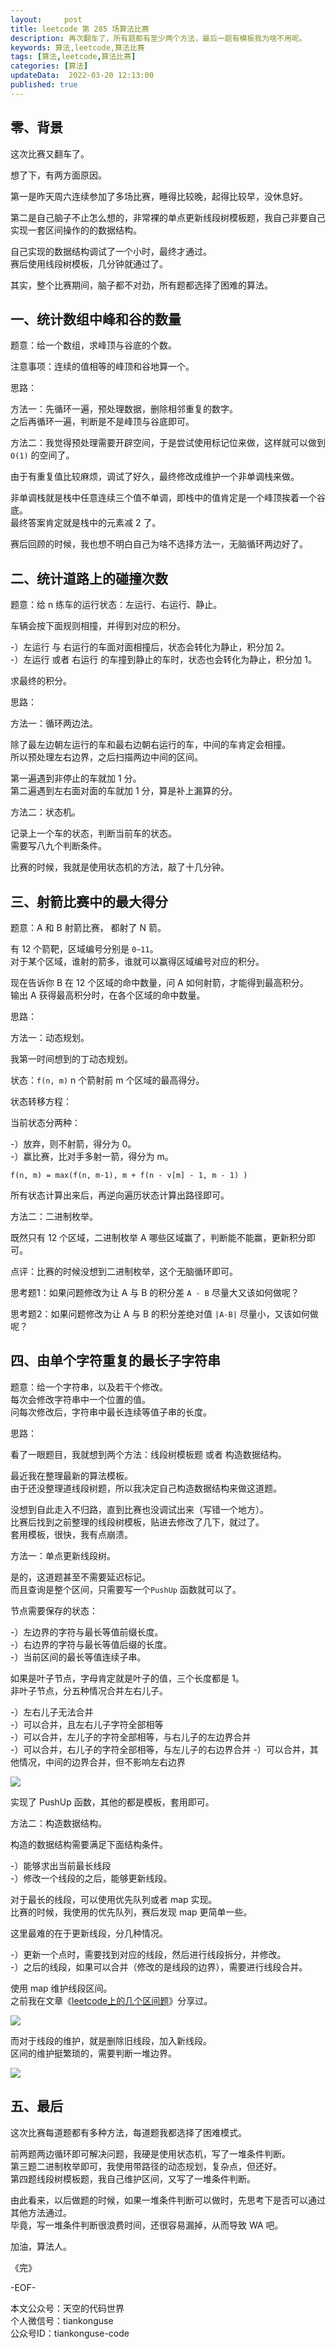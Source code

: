 ```yaml
---   
layout:     post  
title: leetcode 第 285 场算法比赛  
description: 再次翻车了，所有题都有至少两个方法，最后一题有模板我为啥不用呢。       
keywords: 算法,leetcode,算法比赛  
tags: [算法,leetcode,算法比赛]    
categories: [算法]  
updateData:  2022-03-20 12:13:00  
published: true  
---  
```



## 零、背景  


这次比赛又翻车了。  


想了下，有两方面原因。  


第一是昨天周六连续参加了多场比赛，睡得比较晚，起得比较早，没休息好。  


第二是自己脑子不止怎么想的，非常裸的单点更新线段树模板题，我自己非要自己实现一套区间操作的的数据结构。  


自己实现的数据结构调试了一个小时，最终才通过。  
赛后使用线段树模板，几分钟就通过了。  


其实，整个比赛期间，脑子都不对劲，所有题都选择了困难的算法。  


## 一、统计数组中峰和谷的数量  


题意：给一个数组，求峰顶与谷底的个数。  


注意事项：连续的值相等的峰顶和谷地算一个。  


思路：  


方法一：先循环一遍，预处理数据，删除相邻重复的数字。  
之后再循环一遍，判断是不是峰顶与谷底即可。  


方法二：我觉得预处理需要开辟空间，于是尝试使用标记位来做，这样就可以做到 `O(1)` 的空间了。  


由于有重复值比较麻烦，调试了好久，最终修改成维护一个非单调栈来做。  


非单调栈就是栈中任意连续三个值不单调，即栈中的值肯定是一个峰顶挨着一个谷底。  
最终答案肯定就是栈中的元素减 2 了。  



赛后回顾的时候，我也想不明白自己为啥不选择方法一，无脑循环两边好了。  


## 二、统计道路上的碰撞次数  


题意：给 n 练车的运行状态：左运行、右运行、静止。  


车辆会按下面规则相撞，并得到对应的积分。  


-）左运行 与 右运行的车面对面相撞后，状态会转化为静止，积分加 2。  
-）左运行 或者 右运行 的车撞到静止的车时，状态也会转化为静止，积分加 1。  


求最终的积分。  


思路：  


方法一：循环两边法。  


除了最左边朝左运行的车和最右边朝右运行的车，中间的车肯定会相撞。  
所以预处理左右边界，之后扫描两边中间的区间。  


第一遍遇到非停止的车就加 1 分。  
第二遍遇到左右面对面的车就加 1 分，算是补上漏算的分。  


方法二：状态机。  


记录上一个车的状态，判断当前车的状态。  
需要写八九个判断条件。  


比赛的时候，我就是使用状态机的方法，敲了十几分钟。  


## 三、射箭比赛中的最大得分  


题意：A 和 B 射箭比赛， 都射了 N 箭。  


有 12 个箭靶，区域编号分别是 `0~11`。  
对于某个区域，谁射的箭多，谁就可以赢得区域编号对应的积分。  


现在告诉你 B 在 12 个区域的命中数量，问 A 如何射箭，才能得到最高积分。  
输出 A 获得最高积分时，在各个区域的命中数量。  



思路：  

方法一：动态规划。  


我第一时间想到的丁动态规划。  


状态：`f(n, m)` n 个箭射前 m 个区域的最高得分。  


状态转移方程：   


当前状态分两种：  


-）放弃，则不射箭，得分为 0。  
-）赢比赛，比对手多射一箭，得分为 m。  


```
f(n, m) = max(f(n, m-1), m + f(n - v[m] - 1, m - 1) )
```


所有状态计算出来后，再逆向遍历状态计算出路径即可。  



方法二：二进制枚举。  


既然只有 12 个区域，二进制枚举 A 哪些区域赢了，判断能不能赢，更新积分即可。  


点评：比赛的时候没想到二进制枚举，这个无脑循环即可。  


思考题1：如果问题修改为让 A 与 B 的积分差 `A - B` 尽量大又该如何做呢？  


思考题2：如果问题修改为让 A 与 B 的积分差绝对值 `|A-B|` 尽量小，又该如何做呢？  



## 四、由单个字符重复的最长子字符串  


题意：给一个字符串，以及若干个修改。  
每次会修改字符串中一个位置的值。  
问每次修改后，字符串中最长连续等值子串的长度。  


思路：  


看了一眼题目，我就想到两个方法：线段树模板题 或者 构造数据结构。  


最近我在整理最新的算法模板。  
由于还没整理道线段树题，所以我决定自己构造数据结构来做这道题。  


没想到自此走入不归路，直到比赛也没调试出来（写错一个地方）。  
比赛后找到之前整理的线段树模板，贴进去修改了几下，就过了。  
套用模板，很快，我有点崩溃。  


方法一：单点更新线段树。  


是的，这道题甚至不需要延迟标记。  
而且查询是整个区间，只需要写一个`PushUp` 函数就可以了。  


节点需要保存的状态：  


-）左边界的字符与最长等值前缀长度。  
-）右边界的字符与最长等值后缀的长度。  
-）当前区间的最长等值连续子串。   


如果是叶子节点，字母肯定就是叶子的值，三个长度都是 1。  
非叶子节点，分五种情况合并左右儿子。  


-）左右儿子无法合并  
-）可以合并，且左右儿子字符全部相等  
-）可以合并，左儿子的字符全部相等，与右儿子的左边界合并  
-）可以合并，右儿子的字符全部相等，与左儿子的右边界合并 
-）可以合并，其他情况，中间的边界合并，但不影响左右边界


![](https://res2022.tiankonguse.com/images/2022/03/20/001.png)  


实现了 PushUp 函数，其他的都是模板，套用即可。  


方法二：构造数据结构。  


构造的数据结构需要满足下面结构条件。  


-）能够求出当前最长线段  
-）修改一个线段的之后，能够更新线段。  



对于最长的线段，可以使用优先队列或者 map 实现。  
比赛的时候，我使用的优先队列，赛后发现 map 更简单一些。  



这里最难的在于更新线段，分几种情况。  


-）更新一个点时，需要找到对应的线段，然后进行线段拆分，并修改。  
-）之后的线段，如果可以合并（修改的是线段的边界），需要进行线段合并。  


使用 map 维护线段区间。  
之前我在文章《[leetcode上的几个区间题](https://mp.weixin.qq.com/s/9mCqXMwY4GAwVcm0BHz29g)》分享过。  


![](https://res2022.tiankonguse.com/images/2022/03/20/001.png) 



而对于线段的维护，就是删除旧线段，加入新线段。  
区间的维护挺繁琐的，需要判断一堆边界。    



![](https://res2022.tiankonguse.com/images/2022/03/20/001.png) 


## 五、最后  


这次比赛每道题都有多种方法，每道题我都选择了困难模式。  


前两题两边循环即可解决问题，我硬是使用状态机，写了一堆条件判断。  
第三题二进制枚举即可，我使用带路径的动态规划，复杂点，但还好。  
第四题线段树模板题，我自己维护区间，又写了一堆条件判断。  


由此看来，以后做题的时候，如果一堆条件判断可以做时，先思考下是否可以通过其他方法通过。  
毕竟，写一堆条件判断很浪费时间，还很容易漏掉，从而导致 WA 吧。  



加油，算法人。  


《完》  


-EOF-  



本文公众号：天空的代码世界  
个人微信号：tiankonguse  
公众号ID：tiankonguse-code  
  

